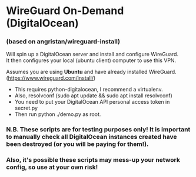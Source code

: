 # WireGuard On-Demand (DigitalOcean)
### (based on angristan/wireguard-install)
  
Will spin up a DigitalOcean server and install and configure WireGuard.  
It then configures your local (ubuntu client) computer to use this VPN.  
  
Assumes you are using **Ubuntu** and have already installed WireGuard.  
(https://www.wireguard.com/install/)  
  
* This requires python-digitalocean, I recommend a virtualenv.
* Also, resolvconf (sudo apt update && sudo apt install resolvconf)
* You need to put your DigitalOcean API personal access token in secret.py
* Then run python ./demo.py as root.
  
### N.B. These scripts are for testing purposes only! It is important to manually check all DigitalOcean instances created have been destroyed (or you will be paying for them!).  
### Also, it's possible these scripts may mess-up your network config, so use at your own risk!
